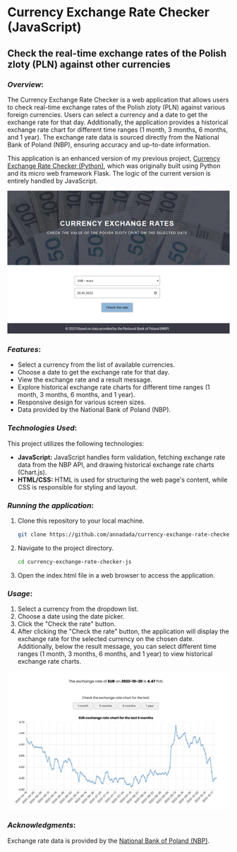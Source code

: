 # Currency Exchange Rate Checker (JavaScript)
## Check the real-time exchange rates of the Polish zloty (PLN) against other currencies

### *Overview*:
The Currency Exchange Rate Checker is a web application that allows users to check real-time exchange rates of the Polish zloty (PLN) against various foreign currencies. Users can select a currency and a date to get the exchange rate for that day. Additionally, the application provides a historical exchange rate chart for different time ranges (1 month, 3 months, 6 months, and 1 year). The exchange rate data is sourced directly from the National Bank of Poland (NBP), ensuring accuracy and up-to-date information.


This application is an enhanced version of my previous project, [Currency Exchange Rate Checker (Python)](https://github.com/annadada/currency-exchange-rate-checker.git), which was originally built using Python and its micro web framework Flask. The logic of the current version is entirely handled by JavaScript.

![Currency Exchange Rate Checker Form](./img/currency_rate_1.png)

### *Features*:
- Select a currency from the list of available currencies.
- Choose a date to get the exchange rate for that day.
- View the exchange rate and a result message.
- Explore historical exchange rate charts for different time ranges (1 month, 3 months, 6 months, and 1 year).
- Responsive design for various screen sizes.
- Data provided by the National Bank of Poland (NBP).

### *Technologies Used*:
This project utilizes the following technologies:
- **JavaScript:** JavaScript handles form validation, fetching exchange rate data from the NBP API, and drawing historical exchange rate charts (Chart.js).
- **HTML/CSS:** HTML is used for structuring the web page's content, while CSS is responsible for styling and layout.


### *Running the application*:
1. Clone this repository to your local machine.
   ```bash
   git clone https://github.com/annadada/currency-exchange-rate-checker-js.git
   ```
2. Navigate to the project directory.
    ```bash
    cd currency-exchange-rate-checker-js
    ```
3. Open the index.html file in a web browser to access the application.

### *Usage*:
1. Select a currency from the dropdown list.
2. Choose a date using the date picker.
3. Click the "Check the rate" button.
4. After clicking the "Check the rate" button, the application will display the exchange rate for the selected currency on the chosen date. Additionally, below the result message, you can select different time ranges (1 month, 3 months, 6 months, and 1 year) to view historical exchange rate charts.

![Currency Exchange Rate Checker Result](./img/currency_rate_2.png)

### *Acknowledgments*:
Exchange rate data is provided by the [National Bank of Poland (NBP)](https://www.nbp.pl/).
